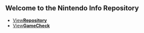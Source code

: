 ## Welcome to the Nintendo Info Repository
<twobutton>
<ul>
            <li><a href="./repository/">View<strong>Repository</strong></a></li>
			<li><a href="./gamechecker/">View<strong>GameCheck</strong></a></li>
          </ul>
</twobutton>